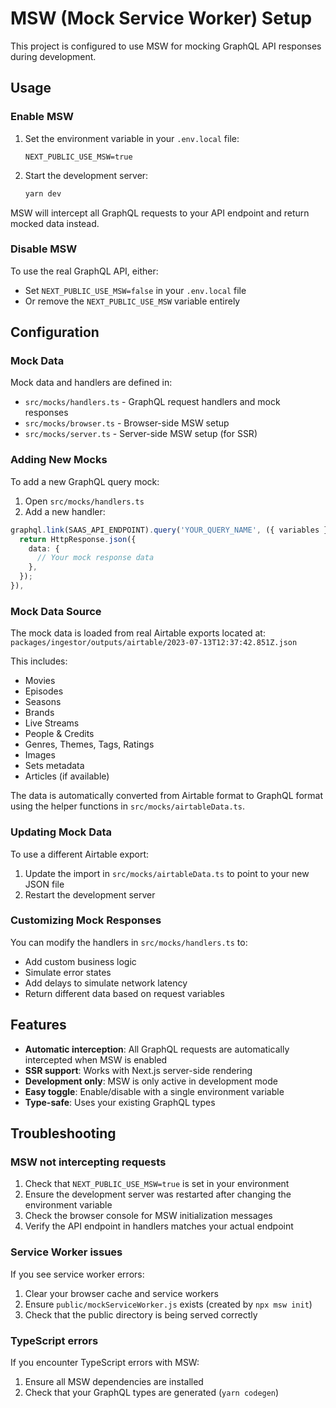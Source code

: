 # MSW (Mock Service Worker) Setup

This project is configured to use MSW for mocking GraphQL API responses during development.

## Usage

### Enable MSW

1. Set the environment variable in your `.env.local` file:
   ```
   NEXT_PUBLIC_USE_MSW=true
   ```

2. Start the development server:
   ```bash
   yarn dev
   ```

MSW will intercept all GraphQL requests to your API endpoint and return mocked data instead.

### Disable MSW

To use the real GraphQL API, either:
- Set `NEXT_PUBLIC_USE_MSW=false` in your `.env.local` file
- Or remove the `NEXT_PUBLIC_USE_MSW` variable entirely

## Configuration

### Mock Data

Mock data and handlers are defined in:
- `src/mocks/handlers.ts` - GraphQL request handlers and mock responses
- `src/mocks/browser.ts` - Browser-side MSW setup
- `src/mocks/server.ts` - Server-side MSW setup (for SSR)

### Adding New Mocks

To add a new GraphQL query mock:

1. Open `src/mocks/handlers.ts`
2. Add a new handler:

```typescript
graphql.link(SAAS_API_ENDPOINT).query('YOUR_QUERY_NAME', ({ variables }) => {
  return HttpResponse.json({
    data: {
      // Your mock response data
    },
  });
}),
```

### Mock Data Source

The mock data is loaded from real Airtable exports located at:
`packages/ingestor/outputs/airtable/2023-07-13T12:37:42.851Z.json`

This includes:
- Movies
- Episodes
- Seasons
- Brands
- Live Streams
- People & Credits
- Genres, Themes, Tags, Ratings
- Images
- Sets metadata
- Articles (if available)

The data is automatically converted from Airtable format to GraphQL format using the helper functions in `src/mocks/airtableData.ts`.

### Updating Mock Data

To use a different Airtable export:
1. Update the import in `src/mocks/airtableData.ts` to point to your new JSON file
2. Restart the development server

### Customizing Mock Responses

You can modify the handlers in `src/mocks/handlers.ts` to:
- Add custom business logic
- Simulate error states
- Add delays to simulate network latency
- Return different data based on request variables

## Features

- **Automatic interception**: All GraphQL requests are automatically intercepted when MSW is enabled
- **SSR support**: Works with Next.js server-side rendering
- **Development only**: MSW is only active in development mode
- **Easy toggle**: Enable/disable with a single environment variable
- **Type-safe**: Uses your existing GraphQL types

## Troubleshooting

### MSW not intercepting requests

1. Check that `NEXT_PUBLIC_USE_MSW=true` is set in your environment
2. Ensure the development server was restarted after changing the environment variable
3. Check the browser console for MSW initialization messages
4. Verify the API endpoint in handlers matches your actual endpoint

### Service Worker issues

If you see service worker errors:
1. Clear your browser cache and service workers
2. Ensure `public/mockServiceWorker.js` exists (created by `npx msw init`)
3. Check that the public directory is being served correctly

### TypeScript errors

If you encounter TypeScript errors with MSW:
1. Ensure all MSW dependencies are installed
2. Check that your GraphQL types are generated (`yarn codegen`)